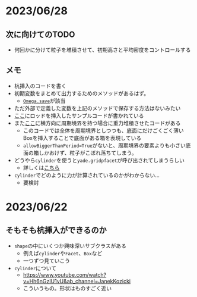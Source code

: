 # 2023/06/28

## 次に向けてのTODO
- 何回かに分けて粒子を堆積させて、初期高さと平均密度をコントロールする
## メモ
- 杭挿入のコードを書く
- 初期変数をまとめて出力するためのメソッドがあるはず。
    - [`Omega.save`](https://yade-dem.org/doc/yade.wrapper.html#yade.wrapper.Omega.save)が該当
- ただ外部で定義した変数を上記のメソッドで保存する方法はないみたい
- [ここ](https://gitlab.com/yade-dev/trunk/blob/master/examples/rod-penetration/model.py)にロッドを挿入したサンプルコードが書かれている
- また[ここ](https://gitlab.com/yade-dev/trunk/blob/master/examples/PeriodicBoundaries/periodicSandPile.py)に横方向に周期境界を持つ場合に重力堆積させたコードがある
    - このコードでは全体を周期境界としつつも、底面にだけごくごく薄いBoxを挿入することで底面がある箱を表現している
    - `allowBiggerThanPeriod=True`がないと、周期境界の要素よりも小さい底面の箱しかおけず、粒子がこぼれ落ちてしまう。
- どうやら`cylinder`を使うと`yade.gridpfacet`が呼び出されてしまうらしい
    - 詳しくは[こちら](https://yade-dem.org/doc/yade.gridpfacet.html?highlight=cylid)
- `cylinder`でどのように力が計算されているのかがわからない...
    - 要検討





# 2023/06/22

## そもそも杭挿入ができるのか
- `shape`の中にいくつか興味深いサブクラスがある
    - 例えば`cylinder`や`Facet`、`Box`など
    - 一つずつ見ていこう
- `cylinder`について
    - https://www.youtube.com/watch?v=Hh6nGzIU1vU&ab_channel=JanekKozicki
    - こういうもの。形状はものすごく近い
